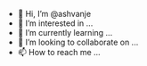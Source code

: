 - 👋 Hi, I’m @ashvanje
- 👀 I’m interested in ...
- 🌱 I’m currently learning ...
- 💞️ I’m looking to collaborate on ...
- 📫 How to reach me ...

<!---
ashvanje/ashvanje is a ✨ special ✨ repository because its `README.md` (this file) appears on your GitHub profile.
You can click the Preview link to take a look at your changes.
--->
